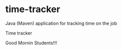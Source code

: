 # time-tracker
Java (Maven) application for tracking time on the job

Time tracker

Good Mornin  Students!!!
